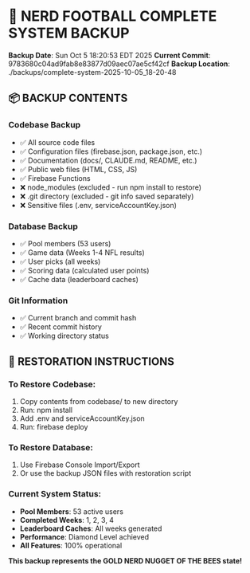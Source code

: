 # 🐝 NERD FOOTBALL COMPLETE SYSTEM BACKUP

**Backup Date**: Sun Oct  5 18:20:53 EDT 2025
**Current Commit**: 9783680c04ad9fab8e83877d09aec07ae5cf42cf
**Backup Location**: ./backups/complete-system-2025-10-05_18-20-48

## 📦 BACKUP CONTENTS

### Codebase Backup
- ✅ All source code files
- ✅ Configuration files (firebase.json, package.json, etc.)
- ✅ Documentation (docs/, CLAUDE.md, README, etc.)
- ✅ Public web files (HTML, CSS, JS)
- ✅ Firebase Functions
- ❌ node_modules (excluded - run npm install to restore)
- ❌ .git directory (excluded - git info saved separately)
- ❌ Sensitive files (.env, serviceAccountKey.json)

### Database Backup
- ✅ Pool members (53 users)
- ✅ Game data (Weeks 1-4 NFL results)
- ✅ User picks (all weeks)
- ✅ Scoring data (calculated user points)
- ✅ Cache data (leaderboard caches)

### Git Information
- ✅ Current branch and commit hash
- ✅ Recent commit history
- ✅ Working directory status

## 🔄 RESTORATION INSTRUCTIONS

### To Restore Codebase:
1. Copy contents from codebase/ to new directory
2. Run: npm install
3. Add .env and serviceAccountKey.json
4. Run: firebase deploy

### To Restore Database:
1. Use Firebase Console Import/Export
2. Or use the backup JSON files with restoration script

### Current System Status:
- **Pool Members**: 53 active users
- **Completed Weeks**: 1, 2, 3, 4
- **Leaderboard Caches**: All weeks generated
- **Performance**: Diamond Level achieved
- **All Features**: 100% operational

**This backup represents the GOLD NERD NUGGET OF THE BEES state!**
